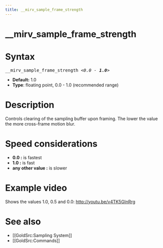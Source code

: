 ```yaml
---
title: __mirv_sample_frame_strength
---
```


# __mirv_sample_frame_strength

# Syntax

<tt>__mirv_sample_frame_strength _&lt;0.0 - **1.0**&gt;_</tt>

* **Default:** 1.0
* **Type**:  floating point, 0.0 - 1.0 (recommended range)

# Description

Controls clearing of the sampling buffer upon framing. The lower the value the more cross-frame motion blur.

# Speed considerations

* **0.0 :** is fastest
* **1.0 :** is fast
* **any other value :** is slower

# Example video

Shows the values 1.0, 0.5 and 0.0: http://youtu.be/v4TK5GInRrg

# See also

* [[GoldSrc:Sampling System]]
* [[GoldSrc:Commands]]
